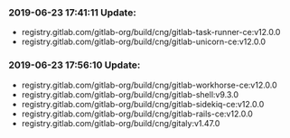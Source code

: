 ### 2019-06-23 17:41:11 Update:

- registry.gitlab.com/gitlab-org/build/cng/gitlab-task-runner-ce:v12.0.0
- registry.gitlab.com/gitlab-org/build/cng/gitlab-unicorn-ce:v12.0.0
### 2019-06-23 17:56:10 Update:

- registry.gitlab.com/gitlab-org/build/cng/gitlab-workhorse-ce:v12.0.0
- registry.gitlab.com/gitlab-org/build/cng/gitlab-shell:v9.3.0
- registry.gitlab.com/gitlab-org/build/cng/gitlab-sidekiq-ce:v12.0.0
- registry.gitlab.com/gitlab-org/build/cng/gitlab-rails-ce:v12.0.0
- registry.gitlab.com/gitlab-org/build/cng/gitaly:v1.47.0
